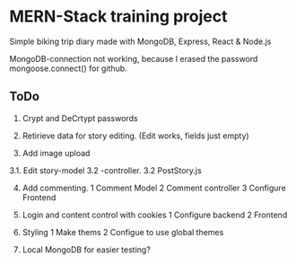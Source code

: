 # MERN-Stack training project

Simple biking trip diary made with MongoDB, Express, React & Node.js

MongoDB-connection not working, because I erased the password mongoose.connect() for github.

## ToDo

1. Crypt and DeCrtypt passwords

2. Retirieve data for story editing. (Edit works, fields just empty)

3. Add image upload 

3.1. Edit story-model 
3.2 -controller.
3.2 PostStory.js

4. Add commenting.
1 Comment Model
2 Comment controller
3 Configure Frontend

5. Login and content control with cookies
1 Configure backend
2 Frontend

6. Styling
1 Make thems
2 Configue to use global themes

7. Local MongoDB for easier testing?
